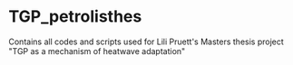 # TGP_petrolisthes
Contains all codes and scripts used for Lili Pruett's Masters thesis project "TGP as a mechanism of heatwave adaptation"

